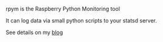 rpym is the Raspberry Python Monitoring tool

It can log data via small python scripts to your statsd server.

See details on my [blog](www.abarbanell.de)

